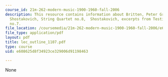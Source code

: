 ```yaml
---
course_id: 21m-262-modern-music-1900-1960-fall-2006
description: This resource contains information about Britten, Peter Grimes (1945),
  Shostakovich, String Quartet no.8,  Shostakovich, excerpts from Testimony and Symphony
  no.7.
file_location: /coursemedia/21m-262-modern-music-1900-1960-fall-2006/e608625d8f34923ce329006d91198463_lec_outline_1107.pdf
file_type: application/pdf
layout: pdf
title: lec_outline_1107.pdf
type: course
uid: e608625d8f34923ce329006d91198463

---
```

None